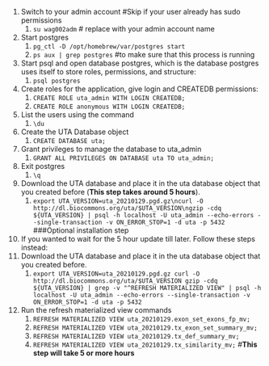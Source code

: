 1. Switch to your admin account #Skip if your user already has sudo permissions
   1. `su wag002adm` # replace with your admin account name
2. Start postgres
   1. `pg_ctl -D /opt/homebrew/var/postgres start`
   2. `ps aux | grep postgres` #to make sure that this process is running
3. Start psql and open database postgres, which is the database postgres uses itself to store roles, permissions, and structure:
   1. `psql postgres`
4. Create roles for the application, give login and CREATEDB permissions:
   1. `CREATE ROLE uta_admin WITH LOGIN CREATEDB;`
   2. `CREATE ROLE anonymous WITH LOGIN CREATEDB;`
5. List the users using the command 
   1. `\du`
6. Create the UTA Database object
   1. `CREATE DATABASE uta;`
7. Grant privileges to manage the database to uta_admin
   1. `GRANT ALL PRIVILEGES ON DATABASE uta TO uta_admin;`
8. Exit postgres
   1. `\q`
9. Download the UTA database and place it in the uta database object that you created before (**This step takes around 5 hours**). 
   1. `export UTA_VERSION=uta_20210129.pgd.gz\ncurl -O http://dl.biocommons.org/uta/$UTA_VERSION\ngzip -cdq ${UTA_VERSION} | psql -h localhost -U uta_admin --echo-errors --single-transaction -v ON_ERROR_STOP=1 -d uta -p 5432`
###Optional installation step
10. If you wanted to wait for the 5 hour update till later. Follow these steps instead:
11. Download the UTA database and place it in the uta database object that you created before.
    1. `export UTA_VERSION=uta_20210129.pgd.gz
curl -O http://dl.biocommons.org/uta/$UTA_VERSION
gzip -cdq ${UTA_VERSION} | grep -v "^REFRESH MATERIALIZED VIEW" | psql -h localhost -U uta_admin --echo-errors --single-transaction -v ON_ERROR_STOP=1 -d uta -p 5432`
12. Run the refresh materialized view commands
    1. `REFRESH MATERIALIZED VIEW uta_20210129.exon_set_exons_fp_mv;`
    2. `REFRESH MATERIALIZED VIEW uta_20210129.tx_exon_set_summary_mv;`
    3. `REFRESH MATERIALIZED VIEW uta_20210129.tx_def_summary_mv;`
    4. `REFRESH MATERIALIZED VIEW uta_20210129.tx_similarity_mv;` #**This step will take 5 or more hours**